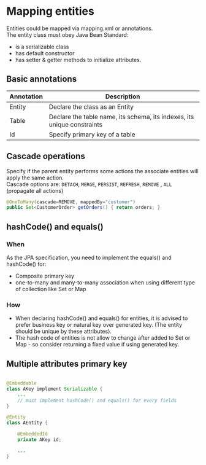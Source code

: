 # Mapping entities

Entities could be mapped via mapping.xml or annotations.  
The entity class must obey Java Bean Standard:

* is a serializable class
* has default constructor
* has setter & getter methods to initialize attributes.

## Basic annotations

| Annotation | Description |
| --- | --- |
| Entity | Declare the class as an Entity |
| Table | Declare the table name, its schema, its indexes, its unique constraints  |
| Id | Specify primary key of a table |

## Cascade operations

Specify if the parent entity performs some actions the associate entities will apply the same action.  
Cascade options are: `DETACH`, `MERGE`, `PERSIST`, `REFRESH`, `REMOVE` , `ALL` (propagate all actions)

```java
@OneToMany(cascade=REMOVE, mappedBy="customer")
public Set<CustomerOrder> getOrders() { return orders; }
```

## hashCode() and equals()

### When

As the JPA specification, you need to implement the equals() and hashCode() for:

* Composite primary key
* one-to-many and many-to-many association when using different type of collection like Set or Map

### How

* When declaring hashCode() and equals() for entities, it is advised to prefer business key or natural key over generated key. (The entity should be unique by these attributes).  
* The hash code of entities is not allow to change after added to Set or Map - so consider returning a fixed value if using generated key.  

## Multiple attributes primary key

```java

@Embeddable
class AKey implement Serializable {
    ... 
    // must implement hashCode() and equals() for every fields
}

@Entity
class AEntity {

    @EmbeddedId
    private AKey id;

    ... 
}

```
